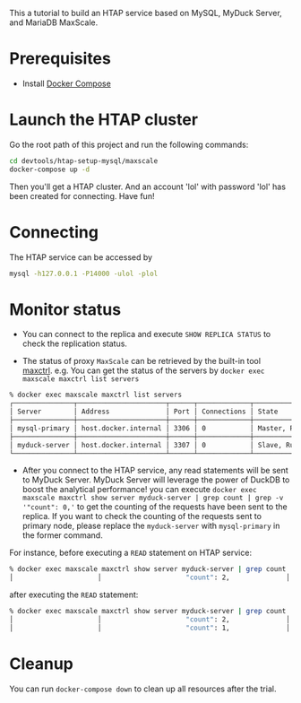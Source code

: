 This a tutorial to build an HTAP service based on MySQL, MyDuck Server, and MariaDB MaxScale.

# Prerequisites

* Install [Docker Compose](https://docs.docker.com/compose/install/)

# Launch the HTAP cluster

Go the root path of this project and run the following commands:

```sh
cd devtools/htap-setup-mysql/maxscale
docker-compose up -d
```

Then you'll get a HTAP cluster. And an account 'lol' with password 'lol' has been created for connecting. Have fun!

# Connecting

The HTAP service can be accessed by

```sh
mysql -h127.0.0.1 -P14000 -ulol -plol
``` 

# Monitor status

* You can connect to the replica and execute `SHOW REPLICA STATUS` to check the replication status.

* The status of proxy `MaxScale` can be retrieved by the built-in tool [maxctrl](https://mariadb.com/kb/en/mariadb-maxscale-24-maxctrl/). e.g. You can get the status of the servers by `docker exec maxscale maxctrl list servers`
```bash
% docker exec maxscale maxctrl list servers                                            
┌───────────────┬──────────────────────┬──────┬─────────────┬─────────────────┬──────┬───────────────┐
│ Server        │ Address              │ Port │ Connections │ State           │ GTID │ Monitor       │
├───────────────┼──────────────────────┼──────┼─────────────┼─────────────────┼──────┼───────────────┤
│ mysql-primary │ host.docker.internal │ 3306 │ 0           │ Master, Running │      │ MySQL-Monitor │
├───────────────┼──────────────────────┼──────┼─────────────┼─────────────────┼──────┼───────────────┤
│ myduck-server │ host.docker.internal │ 3307 │ 0           │ Slave, Running  │      │ MySQL-Monitor │
└───────────────┴──────────────────────┴──────┴─────────────┴─────────────────┴──────┴───────────────┘
```

* After you connect to the HTAP service, any read statements will be sent to MyDuck Server. MyDuck Server will leverage the power of DuckDB to boost the analytical performance! you can execute `docker exec maxscale maxctrl show server myduck-server | grep count | grep -v '"count": 0,'` to get the counting of the requests have been sent to the replica. If you want to check the counting of the requests sent to primary node, please replace the `myduck-server` with `mysql-primary` in the former command.

For instance, before executing a `READ` statement on HTAP service:
```bash
% docker exec maxscale maxctrl show server myduck-server | grep count | grep -v '"count": 0,'
│                     │                     "count": 2,              │
```

after executing the `READ` statement:
```bash
% docker exec maxscale maxctrl show server myduck-server | grep count | grep -v '"count": 0,'
│                     │                     "count": 2,              │
│                     │                     "count": 1,              │
```

# Cleanup

You can run `docker-compose down` to clean up all resources after the trial.
